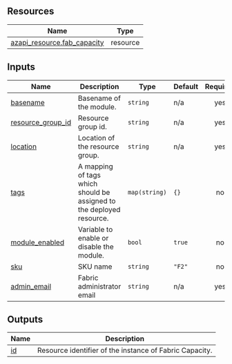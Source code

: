 <!-- BEGIN_TF_DOCS -->
## Resources

| Name | Type |
|------|------|
| [azapi_resource.fab_capacity](https://registry.terraform.io/providers/Azure/azapi/latest/docs/resources/resource) | resource |

## Inputs

| Name | Description | Type | Default | Required |
|------|-------------|------|---------|:--------:|
| <a name="input_basename"></a> [basename](#input\_basename) | Basename of the module. | `string` | n/a | yes |
| <a name="input_resource_group_id"></a> [resource\_group\_id](#input\_resource\_group\_id) | Resource group id. | `string` | n/a | yes |
| <a name="input_location"></a> [location](#input\_location) | Location of the resource group. | `string` | n/a | yes |
| <a name="input_tags"></a> [tags](#input\_tags) | A mapping of tags which should be assigned to the deployed resource. | `map(string)` | `{}` | no |
| <a name="input_module_enabled"></a> [module\_enabled](#input\_module\_enabled) | Variable to enable or disable the module. | `bool` | `true` | no |
| <a name="input_sku"></a> [sku](#input\_sku) | SKU name | `string` | `"F2"` | no |
| <a name="input_admin_email"></a> [admin\_email](#input\_admin\_email) | Fabric administrator email | `string` | n/a | yes |

## Outputs

| Name | Description |
|------|-------------|
| <a name="output_id"></a> [id](#output\_id) | Resource identifier of the instance of Fabric Capacity. |
<!-- END_TF_DOCS -->